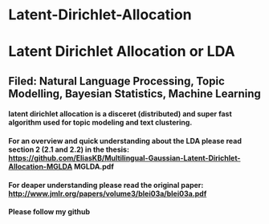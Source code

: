 # Latent-Dirichlet-Allocation
# Latent Dirichlet Allocation or LDA
## Filed: Natural Language Processing, Topic Modelling, Bayesian Statistics, Machine Learning
#### latent dirichlet allocation is a disceret (distributed) and super fast algorithm used for topic modeling and text clustering.
#### For an overview and quick understanding about the LDA please read section 2 (2.1 and 2.2) in the thesis: https://github.com/EliasKB/Multilingual-Gaussian-Latent-Dirichlet-Allocation-MGLDA MGLDA.pdf
#### For deaper understanding please read the original paper: http://www.jmlr.org/papers/volume3/blei03a/blei03a.pdf
#### Please follow my github
